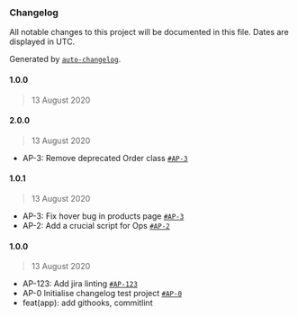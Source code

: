 ### Changelog

All notable changes to this project will be documented in this file. Dates are displayed in UTC.

Generated by [`auto-changelog`](https://github.com/CookPete/auto-changelog).

#### 1.0.0

> 13 August 2020

#### 2.0.0

> 13 August 2020

- AP-3: Remove deprecated Order class [`#AP-3`](https://issues.apache.org/jira/browse/AP-3)

#### 1.0.1

> 13 August 2020

- AP-3: Fix hover bug in products page [`#AP-3`](https://issues.apache.org/jira/browse/AP-3)
- AP-2: Add a crucial script for Ops [`#AP-2`](https://issues.apache.org/jira/browse/AP-2)

#### 1.0.0

> 13 August 2020

- AP-123: Add jira linting [`#AP-123`](https://issues.apache.org/jira/browse/AP-123)
- AP-0 Initialise changelog test project [`#AP-0`](https://issues.apache.org/jira/browse/AP-0)
- feat(app): add githooks, commitlint
